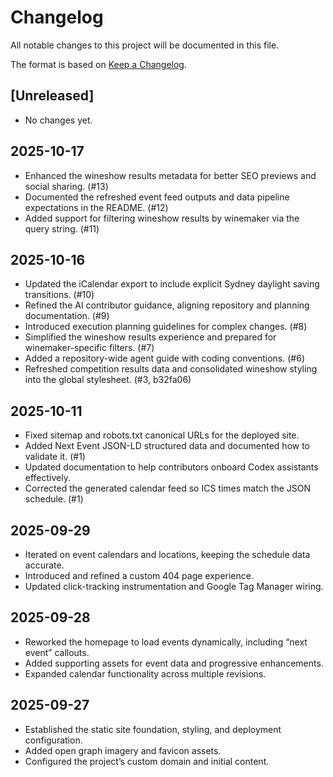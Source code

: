 # Changelog

All notable changes to this project will be documented in this file.

The format is based on [Keep a Changelog](https://keepachangelog.com/en/1.1.0/).

## [Unreleased]
- No changes yet.

## 2025-10-17
- Enhanced the wineshow results metadata for better SEO previews and social sharing. (#13)
- Documented the refreshed event feed outputs and data pipeline expectations in the README. (#12)
- Added support for filtering wineshow results by winemaker via the query string. (#11)

## 2025-10-16
- Updated the iCalendar export to include explicit Sydney daylight saving transitions. (#10)
- Refined the AI contributor guidance, aligning repository and planning documentation. (#9)
- Introduced execution planning guidelines for complex changes. (#8)
- Simplified the wineshow results experience and prepared for winemaker-specific filters. (#7)
- Added a repository-wide agent guide with coding conventions. (#6)
- Refreshed competition results data and consolidated wineshow styling into the global stylesheet. (#3, b32fa06)

## 2025-10-11
- Fixed sitemap and robots.txt canonical URLs for the deployed site.
- Added Next Event JSON-LD structured data and documented how to validate it. (#1)
- Updated documentation to help contributors onboard Codex assistants effectively.
- Corrected the generated calendar feed so ICS times match the JSON schedule. (#1)

## 2025-09-29
- Iterated on event calendars and locations, keeping the schedule data accurate.
- Introduced and refined a custom 404 page experience.
- Updated click-tracking instrumentation and Google Tag Manager wiring.

## 2025-09-28
- Reworked the homepage to load events dynamically, including “next event” callouts.
- Added supporting assets for event data and progressive enhancements.
- Expanded calendar functionality across multiple revisions.

## 2025-09-27
- Established the static site foundation, styling, and deployment configuration.
- Added open graph imagery and favicon assets.
- Configured the project’s custom domain and initial content.

